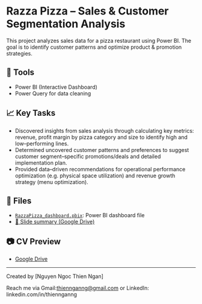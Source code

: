 # Razza Pizza – Sales & Customer Segmentation Analysis

This project analyzes sales data for a pizza restaurant using Power BI. The goal is to identify customer patterns and optimize product & promotion strategies.

## 🔧 Tools
- Power BI (Interactive Dashboard)
- Power Query for data cleaning

## 📈 Key Tasks
- Discovered insights from sales analysis through calculating key metrics: revenue, profit margin by pizza category and size to identify high and low–performing lines.
- Determined uncovered customer patterns and preferences to suggest customer segment–specific promotions/deals and detailed  implementation plan.
- Provided data–driven recommendations for operational performance optimization (e.g. physical space utilization) and revenue growth strategy (menu optimization).

## 📂 Files
- [`RazzaPizza_dashboard.pbix`](./RazzaPizza_dashboard.pbix): Power BI dashboard file
- [📄 Slide summary (Google Drive)](https://drive.google.com/file/d/15PT8Q32UPWkfH7TnoM9R2D0rYY_e4Etw/view?usp=sharing)

## 📷 CV Preview
- [Google Drive](https://drive.google.com/file/d/1Pn57QfIB3GIt8PUg5UfdzgJTvXV_V7_z/view?usp=sharing)

---

Created by [Nguyen Ngoc Thien Ngan] 

Reach me via Gmail:thiennganng@gmail.com or LinkedIn: linkedin.com/in/thiennganng
